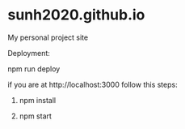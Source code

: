 # sunh2020.github.io

My personal project site

Deployment:

npm run deploy



if you are at http://localhost:3000 follow this steps:

1) npm install

2) npm start
